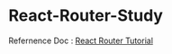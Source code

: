 # React-Router-Study

Refernence Doc : [React Router Tutorial](https://reactrouter.com/docs/en/v6/getting-started/tutorial)